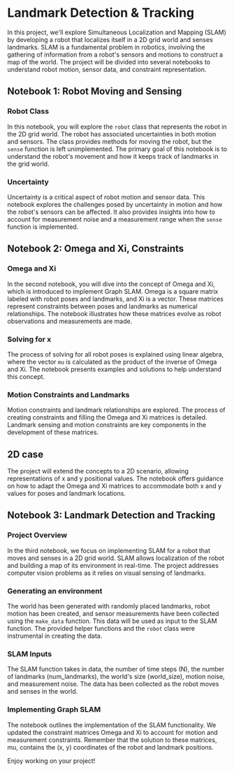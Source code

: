 # Landmark Detection & Tracking

In this project, we'll explore Simultaneous Localization and Mapping (SLAM) by developing a robot that localizes itself in a 2D grid world and senses landmarks. SLAM is a fundamental problem in robotics, involving the gathering of information from a robot's sensors and motions to construct a map of the world. The project will be divided into several notebooks to understand robot motion, sensor data, and constraint representation.

## Notebook 1: Robot Moving and Sensing

### Robot Class

In this notebook, you will explore the `robot` class that represents the robot in the 2D grid world. The robot has associated uncertainties in both motion and sensors. The class provides methods for moving the robot, but the `sense` function is left unimplemented. The primary goal of this notebook is to understand the robot's movement and how it keeps track of landmarks in the grid world.

### Uncertainty

Uncertainty is a critical aspect of robot motion and sensor data. This notebook explores the challenges posed by uncertainty in motion and how the robot's sensors can be affected. It also provides insights into how to account for measurement noise and a measurement range when the `sense` function is implemented.

## Notebook 2: Omega and Xi, Constraints

### Omega and Xi

In the second notebook, you will dive into the concept of Omega and Xi, which is introduced to implement Graph SLAM. Omega is a square matrix labeled with robot poses and landmarks, and Xi is a vector. These matrices represent constraints between poses and landmarks as numerical relationships. The notebook illustrates how these matrices evolve as robot observations and measurements are made.

### Solving for x

The process of solving for all robot poses is explained using linear algebra, where the vector `mu` is calculated as the product of the inverse of Omega and Xi. The notebook presents examples and solutions to help understand this concept.

### Motion Constraints and Landmarks

Motion constraints and landmark relationships are explored. The process of creating constraints and filling the Omega and Xi matrices is detailed. Landmark sensing and motion constraints are key components in the development of these matrices.

## 2D case

The project will extend the concepts to a 2D scenario, allowing representations of x and y positional values. The notebook offers guidance on how to adapt the Omega and Xi matrices to accommodate both x and y values for poses and landmark locations.

## Notebook 3: Landmark Detection and Tracking

### Project Overview

In the third notebook, we focus on implementing SLAM for a robot that moves and senses in a 2D grid world. SLAM allows localization of the robot and building a map of its environment in real-time. The project addresses computer vision problems as it relies on visual sensing of landmarks.

### Generating an environment

The world has been generated with randomly placed landmarks, robot motion has been created, and sensor measurements have been collected using the `make_data` function. This data will be used as input to the SLAM function. The provided helper functions and the `robot` class were instrumental in creating the data.

### SLAM Inputs

The SLAM function takes in data, the number of time steps (N), the number of landmarks (num_landmarks), the world's size (world_size), motion noise, and measurement noise. The data has been collected as the robot moves and senses in the world.

### Implementing Graph SLAM

The notebook outlines the implementation of the SLAM functionality. We updated the constraint matrices Omega and Xi to account for motion and measurement constraints. Remember that the solution to these matrices, mu, contains the (x, y) coordinates of the robot and landmark positions.

Enjoy working on your project!
